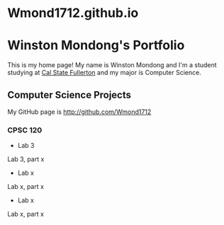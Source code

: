 # Wmond1712.github.io

# Winston Mondong's Portfolio
This is my home page! My name is Winston Mondong and I'm a student studying at [Cal State Fullerton](http://www.fullerton.edu/) and my major is Computer Science.

## Computer Science Projects

My GitHub page is http://github.com/Wmond1712

### CPSC 120

* Lab 3

Lab 3, part x

* Lab x

Lab x, part x

* Lab x

Lab x, part x
